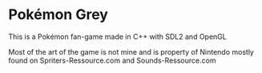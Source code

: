 # Pokémon Grey

This is a Pokémon fan-game made in C++ with SDL2 and OpenGL


Most of the art of the game is not mine and is property of Nintendo mostly found on Spriters-Ressource.com and Sounds-Ressource.com
